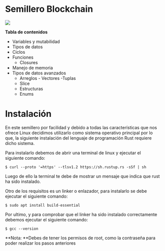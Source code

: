 # Semillero Blockchain

![](https://activtech.com/wp-content/uploads/elementor/thumbs/Icon-Set_Blockchain-o8u2wfwwyqcb7mgwuwcdi8kcp9ck3lzza7peyw6mdw.png)

**Tabla de contenidos**

- Variables y mutabilidad
- Tipos de datos
- Ciclos
- Funciones
    - Closures
- Manejo de memoria
- Tipos de datos avanzados
    - Arreglos - Vectores -Tuplas
    - Slice
    - Estructuras
    - Enums

# Instalación

En este semillero por facilidad y debido a todas las características que nos ofrece Linux decidimos utilizarlo como sistema operativo principal por lo que, la siguiente instalación del lenguaje de programación Rust requiere dicho sistema.

Para instalarlo debemos de abrir una terminal de linux y ejecutar el siguiente comando:

`$ curl --proto '=https' --tlsv1.2 https://sh.rustup.rs -sSf | sh`

Luego de ello la terminal te debe de mostrar un mensaje que indica que rust ha sido instalado.

Otro de los requisitos es un linker o enlazador, para instalarlo se debe ejecutar el siguiente comando:

`$ sudo apt install build-essential`

Por ultimo, y para comprobar que el linker ha sido instalado correctamente debemos ejecutar el siguiente comando:

`$ gcc --version`


**Nota: **Debes de tener los permisos de root, como la contraseña para poder realizar los pasos anteriores
